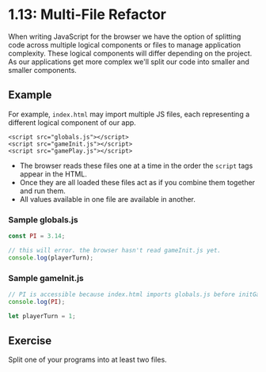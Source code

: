 # 1.13: Multi-File Refactor

When writing JavaScript for the browser we have the option of splitting code across multiple logical components or files to manage application complexity. These logical components will differ depending on the project. As our applications get more complex we'll split our code into smaller and smaller components.

## Example

For example, `index.html` may import multiple JS files, each representing a different logical component of our app.

```markup
<script src="globals.js"></script>
<script src="gameInit.js"></script>
<script src="gamePlay.js"></script>
```

* The browser reads these files one at a time in the order the `script` tags appear in the HTML.
* Once they are all loaded these files act as if you combine them together and run them.
* All values available in one file are available in another.

### **Sample globals.js**

```javascript
const PI = 3.14;

// this will error. the browser hasn't read gameInit.js yet.
console.log(playerTurn); 
```

### Sample gameInit.js

```javascript
// PI is accessible because index.html imports globals.js before initGame.js.
console.log(PI);

let playerTurn = 1;
```

## Exercise

Split one of your programs into at least two files.


